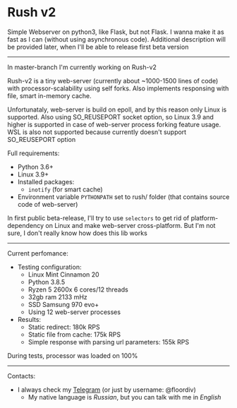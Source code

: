 # Rush v2

Simple Webserver on python3, like Flask, but not Flask. I wanna make it as fast as I can (without using asynchronous code). Additional description will be provided later, when I'll be able to release first beta version

---

In master-branch I'm currently working on Rush-v2

Rush-v2 is a tiny web-server (currently about ~1000-1500 lines of code) with processor-scalability using self forks. Also implements responsing with file, smart in-memory cache.

Unfortunataly, web-server is build on epoll, and by this reason only Linux is supported. Also using SO_REUSEPORT socket option, so Linux 3.9 and higher is supported in case of
web-server process forking feature usage. WSL is also not supported because currently doesn't support SO_REUSEPORT option

Full requirements:
- Python 3.6+
- Linux 3.9+
- Installed packages:
  - `inotify` (for smart cache)
- Environment variable `PYTHONPATH` set to rush/ folder (that contains source code of web-server)

In first public beta-release, I'll try to use `selectors` to get rid of platform-dependency on Linux and make web-server cross-platform. But I'm not sure, I don't really know how does this lib works

--- 

Current perfomance:

- Testing configuration:
  - Linux Mint Cinnamon 20
  - Python 3.8.5
  - Ryzen 5 2600x 6 cores/12 threads
  - 32gb ram 2133 mHz
  - SSD Samsung 970 evo+
  - Using 12 web-server processes
- Results:
  - Static redirect: 180k RPS
  - Static file from cache: 175k RPS
  - Simple response with parsing url parameters: 155k RPS
 
 During tests, processor was loaded on 100%
 
 ---
 
 Contacts:
  - I always check my [Telegram](https://t.me/floordiv) (or just by username: @floordiv)
    - My native language is _Russian_, but you can talk with me in _English_
